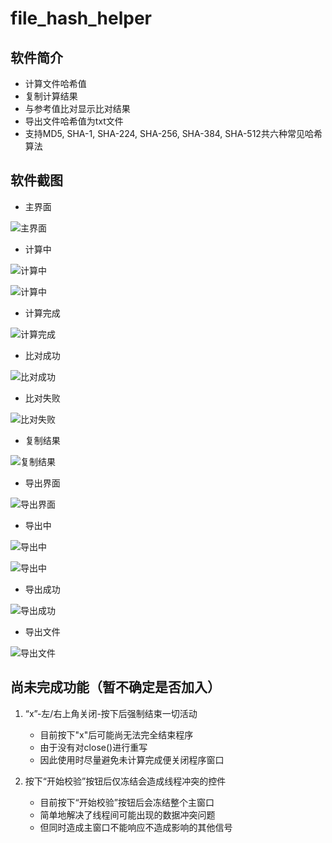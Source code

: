 # file_hash_helper 

## 软件简介

- 计算文件哈希值
- 复制计算结果
- 与参考值比对显示比对结果
- 导出文件哈希值为txt文件
- 支持MD5, SHA-1, SHA-224, SHA-256, SHA-384, SHA-512共六种常见哈希算法

## 软件截图

- 主界面

![主界面](https://github.com/kaiza-hikaru-del/file_hash_helper/raw/main/software%20picture/%E4%B8%BB%E7%95%8C%E9%9D%A2.png)


- 计算中

![计算中](https://github.com/kaiza-hikaru-del/file_hash_helper/raw/main/software%20picture/%E8%AE%A1%E7%AE%97%E4%B8%AD1.png)

![计算中](https://github.com/kaiza-hikaru-del/file_hash_helper/raw/main/software%20picture/%E8%AE%A1%E7%AE%97%E4%B8%AD2.png)


- 计算完成

![计算完成](https://github.com/kaiza-hikaru-del/file_hash_helper/raw/main/software%20picture/%E8%AE%A1%E7%AE%97%E5%AE%8C%E6%88%90.png)


- 比对成功

![比对成功](https://github.com/kaiza-hikaru-del/file_hash_helper/raw/main/software%20picture/%E6%AF%94%E5%AF%B9%E6%88%90%E5%8A%9F.png)


- 比对失败

![比对失败](https://github.com/kaiza-hikaru-del/file_hash_helper/raw/main/software%20picture/%E6%AF%94%E5%AF%B9%E5%A4%B1%E8%B4%A5.png)


- 复制结果

![复制结果](https://github.com/kaiza-hikaru-del/file_hash_helper/raw/main/software%20picture/%E5%A4%8D%E5%88%B6%E7%BB%93%E6%9E%9C.png)


- 导出界面

![导出界面](https://github.com/kaiza-hikaru-del/file_hash_helper/raw/main/software%20picture/%E5%AF%BC%E5%87%BA%E7%95%8C%E9%9D%A2.png)


- 导出中

![导出中](https://github.com/kaiza-hikaru-del/file_hash_helper/raw/main/software%20picture/%E5%AF%BC%E5%87%BA%E4%B8%AD1.png)

![导出中](https://github.com/kaiza-hikaru-del/file_hash_helper/raw/main/software%20picture/%E5%AF%BC%E5%87%BA%E4%B8%AD2.png)


- 导出成功

![导出成功](https://github.com/kaiza-hikaru-del/file_hash_helper/raw/main/software%20picture/%E5%AF%BC%E5%87%BA%E6%88%90%E5%8A%9F.png)


- 导出文件

![导出文件](https://github.com/kaiza-hikaru-del/file_hash_helper/raw/main/software%20picture/%E5%AF%BC%E5%87%BA%E6%96%87%E4%BB%B6.png)


## 尚未完成功能（暂不确定是否加入）

1. “x”-左/右上角关闭-按下后强制结束一切活动

	- 目前按下"x"后可能尚无法完全结束程序
	- 由于没有对close()进行重写
	- 因此使用时尽量避免未计算完成便关闭程序窗口

  

2. 按下“开始校验”按钮后仅冻结会造成线程冲突的控件

	- 目前按下“开始校验”按钮后会冻结整个主窗口
	- 简单地解决了线程间可能出现的数据冲突问题
	- 但同时造成主窗口不能响应不造成影响的其他信号